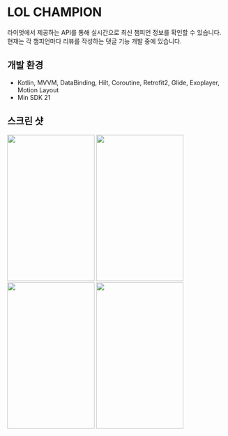 # LOL CHAMPION

라이엇에서 제공하는 API를 통해 실시간으로 최신 챔피언 정보를 확인할 수 있습니다.  
현재는 각 챔피언마다 리뷰를 작성하는 댓글 기능 개발 중에 있습니다.

## 개발 환경
- Kotlin, MVVM, DataBinding, Hilt, Coroutine, Retrofit2, Glide, Exoplayer, Motion Layout
- Min SDK 21

## 스크린 샷
<img src="https://user-images.githubusercontent.com/25873584/157794741-a70863a3-b443-4b9a-b714-6fd4f2deb6a5.jpg" width="200" height="335"> <img src="https://user-images.githubusercontent.com/25873584/157794771-c70819a6-7875-4e23-a875-b2a8f4540371.jpg" width="200" height="335"> <img src="https://user-images.githubusercontent.com/25873584/157794779-12f8048a-fa17-447c-bd40-4e4eebc80521.jpg" width="200" height="335"> <img src="https://user-images.githubusercontent.com/25873584/157794786-d62d392b-a6e0-4d58-b41e-292e7ca1a10d.jpg" width="200" height="335">
